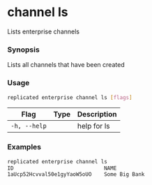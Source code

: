 # channel ls

Lists enterprise channels

### Synopsis

Lists all channels that have been created

### Usage
```bash
replicated enterprise channel ls [flags]
```


| Flag                  | Type   | Description |
|-----------------------|--------|-------------|
| `-h, --help` | | help for ls |

### Examples

```bash
replicated enterprise channel ls
ID                             NAME
1aUcp52Hcvval50e1gyYaoW5oUO    Some Big Bank
```
